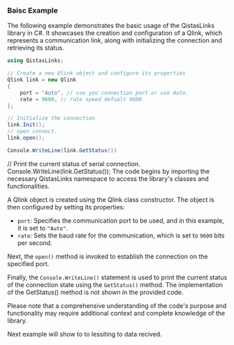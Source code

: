 ### Baisc Example

The following example demonstrates the basic usage of the QistasLinks library in C#. It showcases the creation and configuration of a Qlink, which represents a communication link, along with initializing the connection and retrieving its status.

```csharp
using QistasLinks;

// Create a new Qlink object and configure its properties
Qlink link = new Qlink
{
    port = "Auto", // use you connection port or use Auto.
    rate = 9600, // rate speed defualt 9600   
};

// Initialize the connection
link.Init();
// open connect.
link.open();

Console.WriteLine(link.GetStatus())
```
// Print the current status of serial connection.
Console.WriteLine(link.GetStatus());
The code begins by importing the necessary QistasLinks namespace to access the library's classes and functionalities.

A Qlink object is created using the Qlink class constructor. The object is then configured by setting its properties:

*    `port`: Specifies the communication port to be used, and in this example, it is set to `"Auto"`.
*    `rate`: Sets the baud rate for the communication, which is set to `9600` bits per second.

Next, the `open()` method is invoked to establish the connection on the specified port.

Finally, the `Console.WriteLine()` statement is used to print the current status of the connection state using the `GetStatus()` method. The implementation of the GetStatus() method is not shown in the provided code.

Please note that a comprehensive understanding of the code's purpose and functionality may require additional context and complete knowledge of the  library.

Next example will show to to lessiting to data recived.
